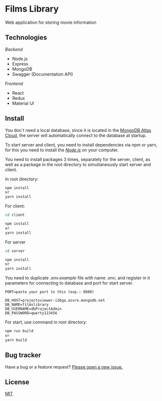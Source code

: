 # **Films Library**

Web application for storing movie information

## **Technologies**

_Backend_

* Node.js
* Express
* MongoDB
* Swagger (Documentation API)

_Frontend_

* React
* Redux
* Material UI

## **Install**

You don`t need a local database, since it is located in the [MongoDB Atlas Сloud](https://cloud.mongodb.com), the server will automatically connect to the database at startup.

To start server and client, you need to install dependencies via npm or yarn, for this you need to install the [_Node.js_](https://nodejs.org/) on your computer.

You need to install packages 3 times, separately for the server, client, as well as a package in the root directory to simultaneously start server and client.

In root directory:

```cmd
npm install
or
yarn install
```

For client:

```cmd
cd client
```

```cmd
npm install
or
yarn install
```

For server

```cmd
cd server
```

```cmd
npm install
or
yarn install
```

You need to duplicate _.env.example_ file with name _.env_, and register in it parameters for connecting to database and port for start server.

```env
PORT=paste your port to this (exp.: 8080)

DB_HOST=projectsviewer-i36ga.azure.mongodb.net
DB_NAME=filmslibrary
DB_USERNAME=dbProjectAdmin
DB_PASSWORD=qwerty123456
```

For start, use command in root directory:

```cmd
npm run build
or
yarn build
```

## **Bug tracker**

Have a bug or a feature request? [Please open a new issue.](https://github.com/taruuuch/films-library/issues/new)

## **License**

[MIT](https://opensource.org/licenses/MIT)
